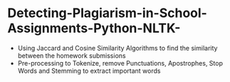 # Detecting-Plagiarism-in-School-Assignments-Python-NLTK-
- Using Jaccard and Cosine Similarity Algorithms to find the similarity between the homework submissions 
- Pre-processing to Tokenize, remove Punctuations, Apostrophes, Stop Words and Stemming to extract important words
